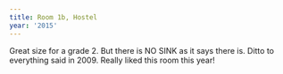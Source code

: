 ```yaml
---
title: Room 1b, Hostel
year: '2015'
---
```


Great size for a grade 2. But there is NO SINK as it says there is. Ditto to everything said in 2009. Really liked this room this year!